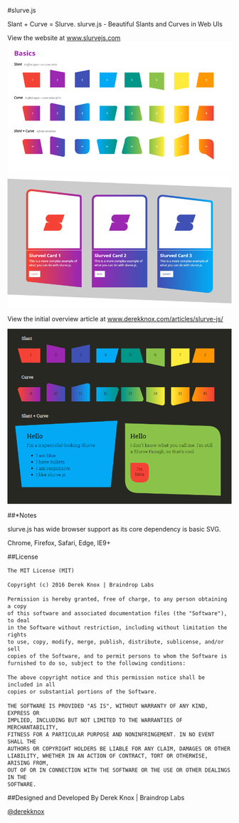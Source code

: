 #slurve.js

Slant + Curve = Slurve. slurve.js - Beautiful Slants and Curves in Web UIs

View the website at www.slurvejs.com
![Image](assets/images/slurve-example-site-basics.png)
![Image](assets/images/slurve-example-site-examples.png)

View the initial overview article at www.derekknox.com/articles/slurve-js/

![Image](assets/images/slurve-example.png)

##*Notes

slurve.js has wide browser support as its core dependency is basic SVG.

Chrome, Firefox, Safari, Edge, IE9+

##License
	
	The MIT License (MIT)

	Copyright (c) 2016 Derek Knox | Braindrop Labs

	Permission is hereby granted, free of charge, to any person obtaining a copy
	of this software and associated documentation files (the "Software"), to deal
	in the Software without restriction, including without limitation the rights
	to use, copy, modify, merge, publish, distribute, sublicense, and/or sell
	copies of the Software, and to permit persons to whom the Software is
	furnished to do so, subject to the following conditions:

	The above copyright notice and this permission notice shall be included in all
	copies or substantial portions of the Software.

	THE SOFTWARE IS PROVIDED "AS IS", WITHOUT WARRANTY OF ANY KIND, EXPRESS OR
	IMPLIED, INCLUDING BUT NOT LIMITED TO THE WARRANTIES OF MERCHANTABILITY,
	FITNESS FOR A PARTICULAR PURPOSE AND NONINFRINGEMENT. IN NO EVENT SHALL THE
	AUTHORS OR COPYRIGHT HOLDERS BE LIABLE FOR ANY CLAIM, DAMAGES OR OTHER
	LIABILITY, WHETHER IN AN ACTION OF CONTRACT, TORT OR OTHERWISE, ARISING FROM,
	OUT OF OR IN CONNECTION WITH THE SOFTWARE OR THE USE OR OTHER DEALINGS IN THE
	SOFTWARE.

##Designed and Developed By
Derek Knox | Braindrop Labs

[@derekknox](https://twitter.com/derekknox)